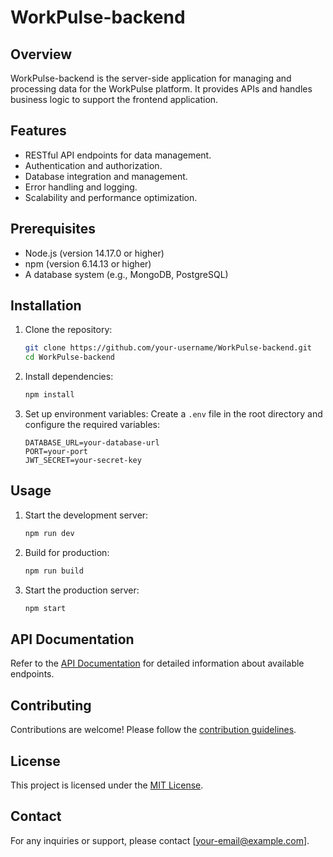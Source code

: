 # WorkPulse-backend

## Overview
WorkPulse-backend is the server-side application for managing and processing data for the WorkPulse platform. It provides APIs and handles business logic to support the frontend application.

## Features
- RESTful API endpoints for data management.
- Authentication and authorization.
- Database integration and management.
- Error handling and logging.
- Scalability and performance optimization.

## Prerequisites
- Node.js (version 14.17.0 or higher)
- npm (version 6.14.13 or higher)
- A database system (e.g., MongoDB, PostgreSQL)

## Installation
1. Clone the repository:
    ```bash
    git clone https://github.com/your-username/WorkPulse-backend.git
    cd WorkPulse-backend
    ```

2. Install dependencies:
    ```bash
    npm install
    ```

3. Set up environment variables:
    Create a `.env` file in the root directory and configure the required variables:
    ```env
    DATABASE_URL=your-database-url
    PORT=your-port
    JWT_SECRET=your-secret-key
    ```

## Usage
1. Start the development server:
    ```bash
    npm run dev
    ```

2. Build for production:
    ```bash
    npm run build
    ```

3. Start the production server:
    ```bash
    npm start
    ```

## API Documentation
Refer to the [API Documentation](docs/api.md) for detailed information about available endpoints.

## Contributing
Contributions are welcome! Please follow the [contribution guidelines](CONTRIBUTING.md).

## License
This project is licensed under the [MIT License](LICENSE).

## Contact
For any inquiries or support, please contact [your-email@example.com].